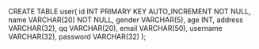 CREATE TABLE user(
    id INT PRIMARY KEY AUTO_INCREMENT NOT NULL,
    name VARCHAR(20) NOT NULL,
    gender VARCHAR(5),
    age INT,
    address VARCHAR(32), 
    qq VARCHAR(20),
    email VARCHAR(50),
    username VARCHAR(32),
    password VARCHAR(32)
);